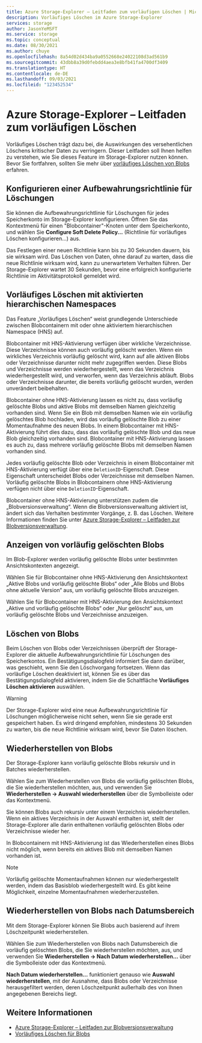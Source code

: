 ```yaml
---
title: Azure Storage-Explorer – Leitfaden zum vorläufigen Löschen | Microsoft-Dokumentation
description: Vorläufiges Löschen im Azure Storage-Explorer
services: storage
author: JasonYeMSFT
ms.service: storage
ms.topic: conceptual
ms.date: 08/30/2021
ms.author: chuye
ms.openlocfilehash: 8a54d02d434ba9a0552668e24022108d3ad561b9
ms.sourcegitcommit: 43dbb8a39d0febdd4aea3e8bfb41fa4700df3409
ms.translationtype: HT
ms.contentlocale: de-DE
ms.lasthandoff: 09/03/2021
ms.locfileid: "123452534"
---
```

# <a name="azure-storage-explorer-soft-delete-guide"></a>Azure Storage-Explorer – Leitfaden zum vorläufigen Löschen

Vorläufiges Löschen trägt dazu bei, die Auswirkungen des versehentlichen Löschens kritischer Daten zu verringern. Dieser Leitfaden soll Ihnen helfen zu verstehen, wie Sie dieses Feature im Storage-Explorer nutzen können. Bevor Sie fortfahren, sollten Sie mehr über [vorläufiges Löschen von Blobs](../blobs/soft-delete-blob-overview.md) erfahren.

## <a name="configuring-delete-retention-policy"></a>Konfigurieren einer Aufbewahrungsrichtlinie für Löschungen

Sie können die Aufbewahrungsrichtlinie für Löschungen für jedes Speicherkonto im Storage-Explorer konfigurieren. Öffnen Sie das Kontextmenü für einen "Blobcontainer"-Knoten unter dem Speicherkonto, und wählen Sie **Configure Soft Delete Policy...** (Richtlinie für vorläufiges Löschen konfigurieren...) aus. 

Das Festlegen einer neuen Richtlinie kann bis zu 30 Sekunden dauern, bis sie wirksam wird. Das Löschen von Daten, ohne darauf zu warten, dass die neue Richtlinie wirksam wird, kann zu unerwartetem Verhalten führen. Der Storage-Explorer wartet 30 Sekunden, bevor eine erfolgreich konfigurierte Richtlinie im Aktivitätsprotokoll gemeldet wird.

## <a name="soft-delete-with-hierarchical-namespace-enabled"></a>Vorläufiges Löschen mit aktivierten hierarchischen Namespaces

Das Feature „Vorläufiges Löschen“ weist grundlegende Unterschiede zwischen Blobcontainern mit oder ohne aktiviertem hierarchischen Namespace (HNS) auf.

Blobcontainer mit HNS-Aktivierung verfügen über wirkliche Verzeichnisse. Diese Verzeichnisse können auch vorläufig gelöscht werden. Wenn ein wirkliches Verzeichnis vorläufig gelöscht wird, kann auf alle aktiven Blobs oder Verzeichnisse darunter nicht mehr zugegriffen werden. Diese Blobs und Verzeichnisse werden wiederhergestellt, wenn das Verzeichnis wiederhergestellt wird, und verworfen, wenn das Verzeichnis abläuft. Blobs oder Verzeichnisse darunter, die bereits vorläufig gelöscht wurden, werden unverändert beibehalten.

Blobcontainer ohne HNS-Aktivierung lassen es nicht zu, dass vorläufig gelöschte Blobs und aktive Blobs mit demselben Namen gleichzeitig vorhanden sind. Wenn Sie ein Blob mit demselben Namen wie ein vorläufig gelöschtes Blob hochladen, wird das vorläufig gelöschte Blob zu einer Momentaufnahme des neuen Blobs. In einem Blobcontainer mit HNS-Aktivierung führt dies dazu, dass das vorläufig gelöschte Blob und das neue Blob gleichzeitig vorhanden sind. Blobcontainer mit HNS-Aktivierung lassen es auch zu, dass mehrere vorläufig gelöschte Blobs mit demselben Namen vorhanden sind.

Jedes vorläufig gelöschte Blob oder Verzeichnis in einem Blobcontainer mit HNS-Aktivierung verfügt über eine `DeletionID`-Eigenschaft. Diese Eigenschaft unterscheidet Blobs oder Verzeichnisse mit demselben Namen. Vorläufig gelöschte Blobs in Blobcontainern ohne HNS-Aktivierung verfügen nicht über eine `DeletionID`-Eigenschaft.

Blobcontainer ohne HNS-Aktivierung unterstützen zudem die „Blobversionsverwaltung“. Wenn die Blobversionsverwaltung aktiviert ist, ändert sich das Verhalten bestimmter Vorgänge, z. B. das Löschen. Weitere Informationen finden Sie unter [Azure Storage-Explorer – Leitfaden zur Blobversionsverwaltung](./storage-explorer-blob-versioning.md).

## <a name="view-soft-deleted-blobs"></a>Anzeigen von vorläufig gelöschten Blobs

Im Blob-Explorer werden vorläufig gelöschte Blobs unter bestimmten Ansichtskontexten angezeigt.

Wählen Sie für Blobcontainer ohne HNS-Aktivierung den Ansichtskontext „Aktive Blobs und vorläufig gelöschte Blobs“ oder „Alle Blobs und Blobs ohne aktuelle Version“ aus, um vorläufig gelöschte Blobs anzuzeigen.

Wählen Sie für Blobcontainer mit HNS-Aktivierung den Ansichtskontext „Aktive und vorläufig gelöschte Blobs“ oder „Nur gelöscht“ aus, um vorläufig gelöschte Blobs und Verzeichnisse anzuzeigen.

## <a name="delete-blobs"></a>Löschen von Blobs

Beim Löschen von Blobs oder Verzeichnissen überprüft der Storage-Explorer die aktuelle Aufbewahrungsrichtlinie für Löschungen des Speicherkontos. Ein Bestätigungsdialogfeld informiert Sie dann darüber, was geschieht, wenn Sie den Löschvorgang fortsetzen. Wenn das vorläufige Löschen deaktiviert ist, können Sie es über das Bestätigungsdialogfeld aktivieren, indem Sie die Schaltfläche **Vorläufiges Löschen aktivieren** auswählen.

> [!WARNING]
> Der Storage-Explorer wird eine neue Aufbewahrungsrichtlinie für Löschungen möglicherweise nicht sehen, wenn Sie sie gerade erst gespeichert haben. Es wird dringend empfohlen, mindestens 30 Sekunden zu warten, bis die neue Richtlinie wirksam wird, bevor Sie Daten löschen.

## <a name="undelete-blobs"></a>Wiederherstellen von Blobs

Der Storage-Explorer kann vorläufig gelöschte Blobs rekursiv und in Batches wiederherstellen.

Wählen Sie zum Wiederherstellen von Blobs die vorläufig gelöschten Blobs, die Sie wiederherstellen möchten, aus, und verwenden Sie **Wiederherstellen → Auswahl wiederherstellen** über die Symbolleiste oder das Kontextmenü.

Sie können Blobs auch rekursiv unter einem Verzeichnis wiederherstellen. Wenn ein aktives Verzeichnis in der Auswahl enthalten ist, stellt der Storage-Explorer alle darin enthaltenen vorläufig gelöschten Blobs oder Verzeichnisse wieder her.

In Blobcontainern mit HNS-Aktivierung ist das Wiederherstellen eines Blobs nicht möglich, wenn bereits ein aktives Blob mit demselben Namen vorhanden ist.

> [!Note]
> Vorläufig gelöschte Momentaufnahmen können nur wiederhergestellt werden, indem das Basisblob wiederhergestellt wird. Es gibt keine Möglichkeit, einzelne Momentaufnahmen wiederherzustellen.

## <a name="undelete-blobs-by-date-range"></a>Wiederherstellen von Blobs nach Datumsbereich

Mit dem Storage-Explorer können Sie Blobs auch basierend auf ihrem Löschzeitpunkt wiederherstellen.

Wählen Sie zum Wiederherstellen von Blobs nach Datumsbereich die vorläufig gelöschten Blobs, die Sie wiederherstellen möchten, aus, und verwenden Sie **Wiederherstellen → Nach Datum wiederherstellen...** über die Symbolleiste oder das Kontextmenü.

**Nach Datum wiederherstellen...** funktioniert genauso wie **Auswahl wiederherstellen**, mit der Ausnahme, dass Blobs oder Verzeichnisse herausgefiltert werden, deren Löschzeitpunkt außerhalb des von Ihnen angegebenen Bereichs liegt.

## <a name="see-also"></a>Weitere Informationen

* [Azure Storage-Explorer – Leitfaden zur Blobversionsverwaltung](./storage-explorer-blob-versioning.md)
* [Vorläufiges Löschen für Blobs](../blobs/soft-delete-blob-overview.md)